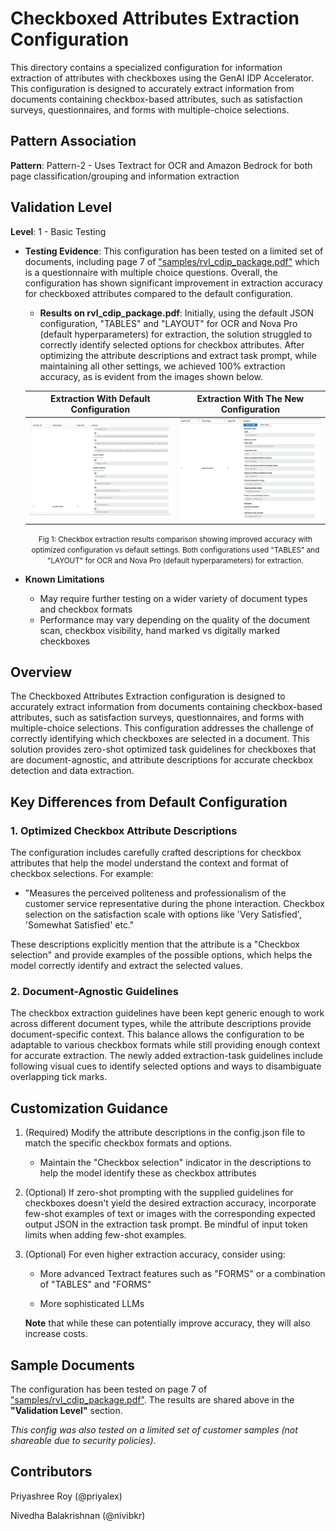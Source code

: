 # Checkboxed Attributes Extraction Configuration

This directory contains a specialized configuration for information extraction of attributes with checkboxes using the GenAI IDP Accelerator. This configuration is designed to accurately extract information from documents containing checkbox-based attributes, such as satisfaction surveys, questionnaires, and forms with multiple-choice selections.

## Pattern Association

**Pattern**: Pattern-2 - Uses Textract for OCR and Amazon Bedrock for both page classification/grouping and information extraction

## Validation Level

**Level**: 1 - Basic Testing

- **Testing Evidence**: This configuration has been tested on a limited set of documents, including page 7 of ["samples/rvl_cdip_package.pdf"](../../../samples/rvl_cdip_package.pdf) which is a questionnaire with multiple choice questions. Overall, the configuration has shown significant improvement in extraction accuracy for checkboxed attributes compared to the default configuration.

  - **Results on rvl_cdip_package.pdf**: Initially, using the default JSON configuration, "TABLES" and "LAYOUT" for OCR and Nova Pro (default hyperparameters) for extraction, the solution struggled to correctly identify selected options for checkbox attributes. After optimizing the attribute descriptions and extract task prompt, while maintaining all other settings, we achieved 100% extraction accuracy, as is evident from the images shown below.

  | **Extraction With Default Configuration** | **Extraction With The New Configuration** |
  |:----------:|:---------:|
  | ![Before](images/kie_checkbox_pre.png) | ![After](images/kie_checkbox_post.png) |

  <p align="center"><small>Fig 1: Checkbox extraction results comparison showing improved accuracy with optimized configuration vs default settings. Both configurations used "TABLES" and "LAYOUT" for OCR and Nova Pro (default hyperparameters) for extraction.</small></p>

- **Known Limitations**
  - May require further testing on a wider variety of document types and checkbox formats
  - Performance may vary depending on the quality of the document scan, checkbox visibility, hand marked vs digitally marked checkboxes

## Overview

The Checkboxed Attributes Extraction configuration is designed to accurately extract information from documents containing checkbox-based attributes, such as satisfaction surveys, questionnaires, and forms with multiple-choice selections. This configuration addresses the challenge of correctly identifying which checkboxes are selected in a document. This solution provides zero-shot optimized task guidelines for checkboxes that are document-agnostic, and attribute descriptions for accurate checkbox detection and data extraction.

## Key Differences from Default Configuration

### 1. Optimized Checkbox Attribute Descriptions

The configuration includes carefully crafted descriptions for checkbox attributes that help the model understand the context and format of checkbox selections. For example:

- "Measures the perceived politeness and professionalism of the customer service representative during the phone interaction. Checkbox selection on the satisfaction scale with options like 'Very Satisfied', 'Somewhat Satisfied' etc."

These descriptions explicitly mention that the attribute is a "Checkbox selection" and provide examples of the possible options, which helps the model correctly identify and extract the selected values.

### 2. Document-Agnostic Guidelines

The checkbox extraction guidelines have been kept generic enough to work across different document types, while the attribute descriptions provide document-specific context. This balance allows the configuration to be adaptable to various checkbox formats while still providing enough context for accurate extraction. The newly added extraction-task guidelines include following visual cues to identify selected options and ways to disambiguate overlapping tick marks.

## Customization Guidance

1. (Required) Modify the attribute descriptions in the config.json file to match the specific checkbox formats and options.

    - Maintain the "Checkbox selection" indicator in the descriptions to help the model identify these as checkbox attributes

2. (Optional) If zero-shot prompting with the supplied guidelines for checkboxes doesn't yield the desired extraction accuracy, incorporate few-shot examples of text or images with the corresponding expected output JSON in the extraction task prompt. Be mindful of input token limits when adding few-shot examples.

3. (Optional) For even higher extraction accuracy, consider using:

    - More advanced Textract features such as "FORMS" or a combination of "TABLES" and "FORMS"

    - More sophisticated LLMs
    
    **Note** that while these can potentially improve accuracy, they will also increase costs.

## Sample Documents

The configuration has been tested on page 7 of ["samples/rvl_cdip_package.pdf"](../../../samples/rvl_cdip_package.pdf). The results are shared above in the **"Validation Level"** section.

*This config was also tested on a limited set of customer samples (not shareable due to security policies).*

## Contributors
Priyashree Roy (@priyalex)

Nivedha Balakrishnan (@nivibkr)